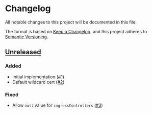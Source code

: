 # Changelog
All notable changes to this project will be documented in this file.

The format is based on [Keep a Changelog](https://keepachangelog.com/en/1.0.0/),
and this project adheres to [Semantic Versioning](https://semver.org/spec/v2.0.0.html).

## [Unreleased]
### Added

- Initial implementation ([#1])
- Default wildcard cert ([#2])

### Fixed
- Allow `null` value for `ingressControllers` ([#3])

[Unreleased]: https://github.com/appuio/component-openshift4-ingress/compare/44356edb4db73e762cd8896fb3b5a6f11f698799...HEAD

[#1]: https://github.com/appuio/component-openshift4-ingress/pull/1
[#2]: https://github.com/appuio/component-openshift4-ingress/pull/2
[#3]: https://github.com/appuio/component-openshift4-ingress/pull/3
